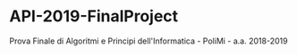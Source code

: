 # API-2019-FinalProject
Prova Finale di Algoritmi e Principi dell'Informatica - PoliMi - a.a. 2018-2019
